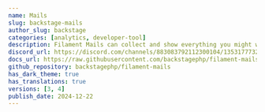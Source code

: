 ```yaml
---
name: Mails
slug: backstage-mails
author_slug: backstage
categories: [analytics, developer-tool]
description: Filament Mails can collect and show everything you might want to track about the mails that has been sent by your Laravel app.
discord_url: https://discord.com/channels/883083792112300104/1353177732707647539
docs_url: https://raw.githubusercontent.com/backstagephp/filament-mails/main/README.md
github_repository: backstagephp/filament-mails
has_dark_theme: true
has_translations: true
versions: [3, 4]
publish_date: 2024-12-22
---
```

